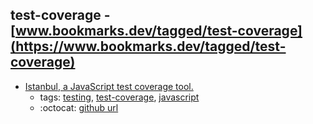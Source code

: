 test-coverage - [www.bookmarks.dev/tagged/test-coverage](https://www.bookmarks.dev/tagged/test-coverage)
---
* [Istanbul, a JavaScript test coverage tool.](https://istanbul.js.org/)
    * tags: [testing](../tagged/testing.md), [test-coverage](../tagged/test-coverage.md), [javascript](../tagged/javascript.md)
    * :octocat: [github url](https://github.com/istanbuljs)
